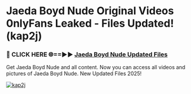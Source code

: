 # Jaeda Boyd Nude Original Videos 0nlyFans Leaked - Files Updated! (kap2j)

<h3>🔴 CLICK HERE 🌐==►► <a href="https://tinyurl.com/52m3yx9h" rel="nofollow">Jaeda Boyd Nude Updated Files</a></h3>

Get Jaeda Boyd Nude and all content. Now you can access all videos and pictures of Jaeda Boyd Nude. New Updated Files 2025!

[![kap2j](https://i.imgur.com/TnHtlc8.gif)](https://tinyurl.com/52m3yx9h)
